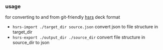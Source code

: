 ### usage

for converting to and from git-friendly [hsrs](https://github.com/satchelspencer/hsrs) deck format

- `hsrs-import ./target_dir source.json` convert json to file structure in target_dir
- `hsrs-export ./output_dir ./source_dir` convert file structure in source_dir to json
